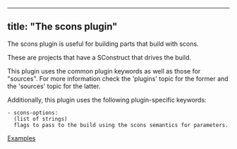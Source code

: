 
---
title: "The scons plugin"
---

The scons plugin is useful for building parts that build with scons.

These are projects that have a SConstruct that drives the build.

This plugin uses the common plugin keywords as well as those for "sources".
For more information check the 'plugins' topic for the former and the
'sources' topic for the latter.

Additionally, this plugin uses the following plugin-specific keywords:

    - scons-options:
      (list of strings)
      flags to pass to the build using the scons semantics for parameters.

[Examples](https://github.com/search?o=desc&q=filename%3Asnapcraft.yaml+%22plugin%3A+scons%22+&s=indexed&type=Code&utf8=%E2%9C%93)
